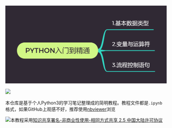 ![tutorial_outline](./img/tutorial_outline.png)

[![](https://img.shields.io/badge/license-CC__BY--NC--SA__2.5__CN-blue.svg)](http://creativecommons.org/licenses/by-nc-sa/2.5/cn/)



本仓库是基于个人Python3的学习笔记整理成的简明教程。教程文件都是`.ipynb`格式，如果GitHub上观感不好，推荐使用[nbviewer](<https://nbviewer.jupyter.org/>)浏览



[![](https://i.creativecommons.org/l/by-nc-sa/2.5/cn/88x31.png)](http://creativecommons.org/licenses/by-nc-sa/2.5/cn)本教程采用[知识共享署名-非商业性使用-相同方式共享 2.5 中国大陆许可协议](http://creativecommons.org/licenses/by-nc-sa/2.5/cn/)